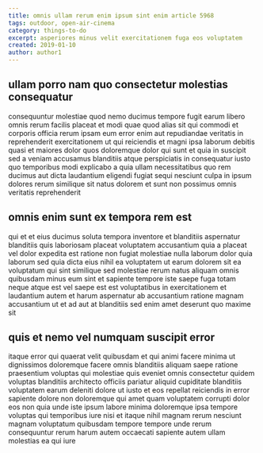 ```yaml
---
title: omnis ullam rerum enim ipsum sint enim article 5968
tags: outdoor, open-air-cinema
category: things-to-do
excerpt: asperiores minus velit exercitationem fuga eos voluptatem
created: 2019-01-10
author: author1
---
```


## ullam porro nam quo consectetur molestias consequatur

consequuntur molestiae quod nemo ducimus tempore fugit earum libero omnis rerum facilis placeat et modi quae quod alias sit qui commodi et corporis officia rerum ipsam eum error enim aut repudiandae veritatis in reprehenderit exercitationem ut qui reiciendis et magni ipsa laborum debitis quasi et maiores dolor quos doloremque dolor qui sunt et quia in suscipit sed a veniam accusamus blanditiis atque perspiciatis in consequatur iusto quo temporibus modi explicabo a quia ullam necessitatibus quo rem ducimus aut dicta laudantium eligendi fugiat sequi nesciunt culpa in ipsum dolores rerum similique sit natus dolorem et sunt non possimus omnis veritatis reprehenderit

## omnis enim sunt ex tempora rem est

qui et et eius ducimus soluta tempora inventore et blanditiis aspernatur blanditiis quis laboriosam placeat voluptatem accusantium quia a placeat vel dolor expedita est ratione non fugiat molestiae nulla laborum dolor quia laborum sed quia dicta eius nihil ea voluptatem ut earum dolorem sit ea voluptatum qui sint similique sed molestiae rerum natus aliquam omnis quibusdam minus eum sint et sapiente tempore iste saepe fuga totam neque atque est vel saepe est est voluptatibus in exercitationem et laudantium autem et harum aspernatur ab accusantium ratione magnam accusantium ut et ad aut at blanditiis sed enim amet deserunt quo maxime sit

## quis et nemo vel numquam suscipit error

itaque error qui quaerat velit quibusdam et qui animi facere minima ut dignissimos doloremque facere omnis blanditiis aliquam saepe ratione praesentium voluptas qui molestiae quis eveniet omnis consectetur quidem voluptas blanditiis architecto officiis pariatur aliquid cupiditate blanditiis voluptatem earum deleniti dolore ut iusto et eos repellat reiciendis in error sapiente dolore non doloremque qui amet quam voluptatem corrupti dolor eos non quia unde iste ipsum labore minima doloremque ipsa tempore voluptas qui temporibus iure nisi et itaque nihil magnam rerum nesciunt magnam voluptatum quibusdam tempore tempore unde rerum consequuntur rerum harum autem occaecati sapiente autem ullam molestias ea qui iure
